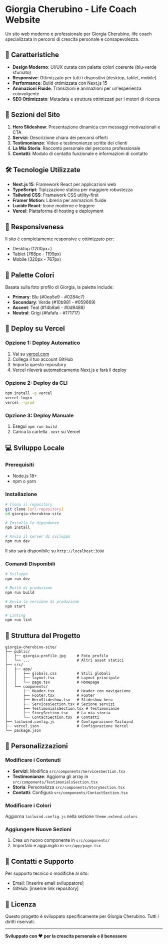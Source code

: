 # Giorgia Cherubino - Life Coach Website

Un sito web moderno e professionale per Giorgia Cherubino, life coach specializzata in percorsi di crescita personale e consapevolezza.

## 🌟 Caratteristiche

- **Design Moderno**: UI/UX curata con palette colori coerente (blu-verde sfumato)
- **Responsive**: Ottimizzato per tutti i dispositivi (desktop, tablet, mobile)
- **Performance**: Build ottimizzata con Next.js 15
- **Animazioni Fluide**: Transizioni e animazioni per un'esperienza coinvolgente
- **SEO Ottimizzato**: Metadata e struttura ottimizzati per i motori di ricerca

## 🚀 Sezioni del Sito

1. **Hero Slideshow**: Presentazione dinamica con messaggi motivazionali e CTA
2. **Servizi**: Descrizione chiara dei percorsi offerti
3. **Testimonianze**: Video e testimonianze scritte dei clienti
4. **La Mia Storia**: Racconto personale del percorso professionale
5. **Contatti**: Modulo di contatto funzionale e informazioni di contatto

## 🛠 Tecnologie Utilizzate

- **Next.js 15**: Framework React per applicazioni web
- **TypeScript**: Tipizzazione statica per maggiore robustezza
- **Tailwind CSS**: Framework CSS utility-first
- **Framer Motion**: Libreria per animazioni fluide
- **Lucide React**: Icone moderne e leggere
- **Vercel**: Piattaforma di hosting e deployment

## 📱 Responsiveness

Il sito è completamente responsive e ottimizzato per:
- Desktop (1200px+)
- Tablet (768px - 1199px)
- Mobile (320px - 767px)

## 🎨 Palette Colori

Basata sulla foto profilo di Giorgia, la palette include:
- **Primary**: Blu (#0ea5e9 - #0284c7)
- **Secondary**: Verde (#10b981 - #059669)
- **Accent**: Teal (#14b8a6 - #0d9488)
- **Neutral**: Grigi (#fafafa - #171717)

## 🚀 Deploy su Vercel

### Opzione 1: Deploy Automatico
1. Vai su [vercel.com](https://vercel.com)
2. Collega il tuo account GitHub
3. Importa questo repository
4. Vercel rileverà automaticamente Next.js e farà il deploy

### Opzione 2: Deploy da CLI
```bash
npm install -g vercel
vercel login
vercel --prod
```

### Opzione 3: Deploy Manuale
1. Esegui `npm run build`
2. Carica la cartella `.next` su Vercel

## 💻 Sviluppo Locale

### Prerequisiti
- Node.js 18+ 
- npm o yarn

### Installazione
```bash
# Clona il repository
git clone [url-repository]
cd giorgia-cherubino-site

# Installa le dipendenze
npm install

# Avvia il server di sviluppo
npm run dev
```

Il sito sarà disponibile su `http://localhost:3000`

### Comandi Disponibili

```bash
# Sviluppo
npm run dev

# Build di produzione
npm run build

# Avvia la versione di produzione
npm start

# Linting
npm run lint
```

## 📁 Struttura del Progetto

```
giorgia-cherubino-site/
├── public/
│   ├── giorgia-profile.jpg     # Foto profilo
│   └── ...                     # Altri asset statici
├── src/
│   ├── app/
│   │   ├── globals.css         # Stili globali
│   │   ├── layout.tsx          # Layout principale
│   │   └── page.tsx            # Homepage
│   └── components/
│       ├── Header.tsx          # Header con navigazione
│       ├── Footer.tsx          # Footer
│       ├── HeroSlideshow.tsx   # Slideshow hero
│       ├── ServicesSection.tsx # Sezione servizi
│       ├── TestimonialsSection.tsx # Testimonianze
│       ├── StorySection.tsx    # La mia storia
│       └── ContactSection.tsx  # Contatti
├── tailwind.config.js          # Configurazione Tailwind
├── vercel.json                 # Configurazione Vercel
└── package.json
```

## 🎯 Personalizzazioni

### Modificare i Contenuti
- **Servizi**: Modifica `src/components/ServicesSection.tsx`
- **Testimonianze**: Aggiorna gli array in `src/components/TestimonialsSection.tsx`
- **Storia**: Personalizza `src/components/StorySection.tsx`
- **Contatti**: Configura `src/components/ContactSection.tsx`

### Modificare i Colori
Aggiorna `tailwind.config.js` nella sezione `theme.extend.colors`

### Aggiungere Nuove Sezioni
1. Crea un nuovo componente in `src/components/`
2. Importalo e aggiungilo in `src/app/page.tsx`

## 📧 Contatti e Supporto

Per supporto tecnico o modifiche al sito:
- Email: [inserire email sviluppatore]
- GitHub: [inserire link repository]

## 📄 Licenza

Questo progetto è sviluppato specificamente per Giorgia Cherubino. Tutti i diritti riservati.

---

**Sviluppato con ❤️ per la crescita personale e il benessere**